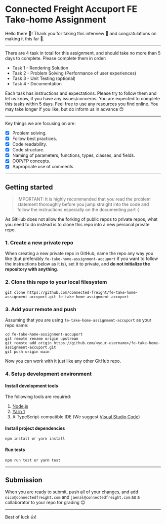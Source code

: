 # Connected Freight Accuport FE Take-home Assignment

Hello there 👋! Thank you for taking this interview 🙏 and congratulations on making it this far 🎉.

---

There are 4 task in total for this assignment, and should take no more than 5 days to complete. Please complete them in order:

- Task 1 - Rendering Solution
- Task 2 - Problem Solving (Performance of user experiences)
- Task 3 - Unit Testing (optional)
- Task 4 - Documentation

Each task has instructions and expectations. Please try to follow them and let us know, if you have any issues/concerns. You are expected to complete this tasks within 5 days. Feel free to use any resources you find online. You may take longer if you like, but do inform us in advance 😊

---

Key things we are focusing on are:

- [x] Problem solving.
- [x] Follow best practices.
- [x] Code readability.
- [x] Code structure.
- [x] Naming of parameters, functions, types, classes, and fields.
- [x] OOP/FP concepts.
- [x] Appropriate use of comments.

---

## Getting started

> IMPORTANT: It is highly recommended that you read the problem statement thoroughly before you jump straight into the code and follow the instructions especially on the documenting part :)

As GitHub does not allow the forking of public repos to private repos, what you need to do instead is to clone this repo into a new personal private repo.

### 1. Create a new private repo

When creating a new private repo in GitHub, name the repo any way you like (but preferably `fe-take-home-assignment-accuport` if you want to follow the instructions below as it is), set it to private, and **do not initialize the repository with anything**.

### 2. Clone this repo to your local filesystem

```
git clone https://github.com/connected-freight/fe-take-home-assignment-accuport.git fe-take-home-assignment-accuport
```

### 3. Add your remote and push

Assuming that you are using `fe-take-home-assignment-accuport` as your repo name:

```
cd fe-take-home-assignment-accuport
git remote rename origin upstream
git remote add origin https://github.com/<your-username>/fe-take-home-assignment-accuport.git
git push origin main
```

Now you can work with it just like any other GitHub repo.

### 4. Setup development environment

#### Install development tools

The following tools are required:

1. [Node.js](https://nodejs.org/en/)
2. [Yarn 1](https://classic.yarnpkg.com/en/docs/install)
3. A TypeScript-compatible IDE (We suggest [Visual Studio Code](https://code.visualstudio.com/))

#### Install project dependencies

```
npm install or yarn install
```

#### Run tests

```
npm run test or yarn test
```

---

## Submission

When you are ready to submit, push all of your changes, and add `nico@connectedfreight.com` and `jaenal@connectedfreight.com` as a collaborator to your repo for grading 😊

---

Best of luck 👍!
